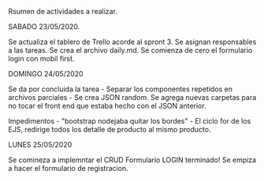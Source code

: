 Rsumen de actividades a realizar.

SABADO 23/05/2020.

Se actualiza el tablero de Trello acorde al spront 3.
Se asignan responsables a las tareas.
Se crea el archivo daily.md.
Se comienza de cero el formulario login con mobil first.


DOMINGO 24/05/2020

Se da por concluida la tarea - Separar los componentes repetidos en archivos parciales -
Se crea JSON random.
Se agrega nuevas carpetas para no tocar el front end que estaba hecho con el JSON anterior.

Impedimentos -  "bootstrap nodejaba quitar los bordes"
             -   El ciclo for de los EJS, redirige todos los detalle de producto al mismo producto.

LUNES 25/05/2020

Se comineza a implemntar el CRUD
Formulario LOGIN terminado!
Se empiza a hacer el formulario de registracion.